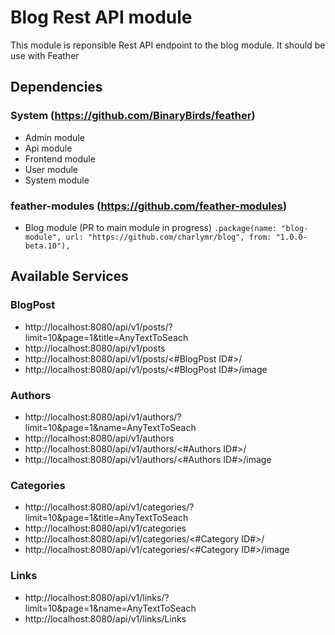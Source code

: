 # Blog Rest API module

This module is reponsible Rest API endpoint to the blog module.
It should be use with Feather

## Dependencies
 
 ### System (https://github.com/BinaryBirds/feather)
 - Admin module
 - Api module
 - Frontend module
 - User module
 - System module
 
 ### feather-modules (https://github.com/feather-modules)
 - Blog module (PR to main module in progress)
 ```.package(name: "blog-module", url: "https://github.com/charlymr/blog", from: "1.0.0-beta.10"),```


## Available Services

### BlogPost
- http://localhost:8080/api/v1/posts/?limit=10&page=1&title=AnyTextToSeach
- http://localhost:8080/api/v1/posts
- http://localhost:8080/api/v1/posts/<#BlogPost ID#>/
- http://localhost:8080/api/v1/posts/<#BlogPost ID#>/image

### Authors
- http://localhost:8080/api/v1/authors/?limit=10&page=1&name=AnyTextToSeach
- http://localhost:8080/api/v1/authors
- http://localhost:8080/api/v1/authors/<#Authors ID#>/
- http://localhost:8080/api/v1/authors/<#Authors ID#>/image

### Categories
- http://localhost:8080/api/v1/categories/?limit=10&page=1&title=AnyTextToSeach
- http://localhost:8080/api/v1/categories
- http://localhost:8080/api/v1/categories/<#Category ID#>/
- http://localhost:8080/api/v1/categories/<#Category ID#>/image

### Links
- http://localhost:8080/api/v1/links/?limit=10&page=1&name=AnyTextToSeach
- http://localhost:8080/api/v1/links/Links
